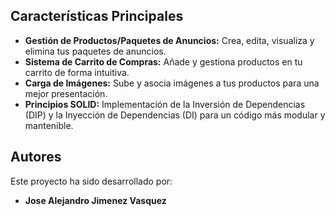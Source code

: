 ## Características Principales

- **Gestión de Productos/Paquetes de Anuncios:** Crea, edita, visualiza y elimina tus paquetes de anuncios.
- **Sistema de Carrito de Compras:** Añade y gestiona productos en tu carrito de forma intuitiva.
- **Carga de Imágenes:** Sube y asocia imágenes a tus productos para una mejor presentación.
- **Principios SOLID:** Implementación de la Inversión de Dependencias (DIP) y la Inyección de Dependencias (DI) para un código más modular y mantenible.

## Autores

Este proyecto ha sido desarrollado por:

- **Jose Alejandro Jimenez Vasquez**
